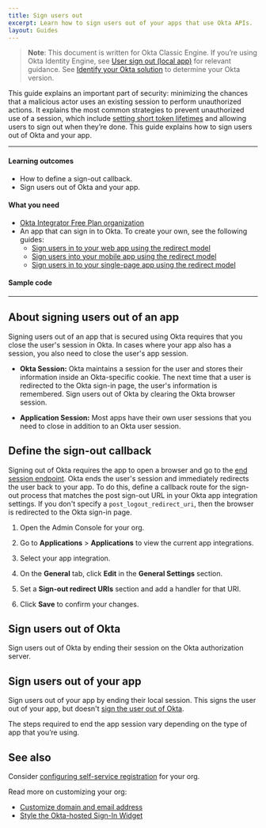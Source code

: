 ```yaml
---
title: Sign users out
excerpt: Learn how to sign users out of your apps that use Okta APIs.
layout: Guides
---
```


> **Note**: This document is written for Okta Classic Engine. If you’re using Okta Identity Engine, see [User sign out (local app)](/docs/guides/oie-embedded-sdk-use-case-basic-sign-out/-/main/) for relevant guidance. See [Identify your Okta solution](https://help.okta.com/okta_help.htm?type=oie&id=ext-oie-version) to determine your Okta version.

This guide explains an important part of security: minimizing the chances that a malicious actor uses an existing session to perform unauthorized actions. It explains the most common strategies to prevent unauthorized use of a session, which include [setting short token lifetimes](/docs/guides/configure-access-policy/main/#configure-a-custom-access-token-lifetime-per-client) and allowing users to sign out when they’re done. This guide explains how to sign users out of Okta and your app.

---

#### Learning outcomes

* How to define a sign-out callback.
* Sign users out of Okta and your app.

#### What you need

* [Okta Integrator Free Plan organization](https://developer.okta.com/signup)
* An app that can sign in to Okta. To create your own, see the following guides:
  * [Sign users in to your web app using the redirect model](/docs/guides/sign-into-web-app-redirect/)
  * [Sign users into your mobile app using the redirect model](/docs/guides/sign-into-mobile-app-redirect/)
  * [Sign users in to your single-page app using the redirect model](/docs/guides/sign-into-spa-redirect/)

#### Sample code

<StackSnippet snippet="samplecode" />

---

## About signing users out of an app

Signing users out of an app that is secured using Okta requires that you close the user's session in Okta. In cases where your app also has a session, you also need to close the user's app session.

* **Okta Session:** Okta maintains a session for the user and stores their information inside an Okta-specific cookie. The next time that a user is redirected to the Okta sign-in page, the user's information is remembered. Sign users out of Okta by clearing the Okta browser session.

* **Application Session:** Most apps have their own user sessions that you need to close in addition to an Okta user session.

## Define the sign-out callback

Signing out of Okta requires the app to open a browser and go to the [end session endpoint](https://developer.okta.com/docs/api/openapi/okta-oauth/oauth/tag/CustomAS/#tag/CustomAS/operation/logoutCustomASWithPost). Okta ends the user's session and immediately redirects the user back to your app. To do this, define a callback route for the sign-out process that matches the post sign-out URL in your Okta app integration settings. If you don't specify a `post_logout_redirect_uri`, then the browser is redirected to the Okta sign-in page.

1. Open the Admin Console for your org.
1. Go to **Applications** > **Applications** to view the current app integrations.
1. Select your app integration.
1. On the **General** tab, click **Edit** in the **General Settings** section.
1. Set a **Sign-out redirect URIs** section and add a handler for that URI.

   <StackSnippet snippet="addbaseuri" />

1. Click **Save** to confirm your changes.

## Sign users out of Okta

Sign users out of Okta by ending their session on the Okta authorization server.

<StackSnippet snippet="remotesignout" />

## Sign users out of your app

Sign users out of your app by ending their local session. This signs the user out of your app, but doesn't [sign the user out of Okta](#sign-users-out-of-okta).

The steps required to end the app session vary depending on the type of app that you’re using.

<!-- Future content: and discarding the tokens Okta created when the user signed in. -->

<StackSnippet snippet="localsignout" />

## See also

Consider [configuring self-service registration](/docs/guides/oie-embedded-sdk-use-case-self-reg/) for your org.

Read more on customizing your org:

* [Customize domain and email address](/docs/guides/custom-url-domain/)
* [Style the Okta-hosted Sign-In Widget](/docs/guides/custom-widget/main/#style-the-okta-hosted-sign-in-widget)
